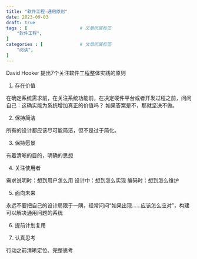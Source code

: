 ```yaml
---
title: "软件工程-通用原则"
date: 2023-09-03
draft: true
tags : [                    # 文章所属标签
    "软件工程",
]
categories : [              # 文章所属标签
    "阅读",
]
---
```


David Hooker 提出7个关注软件工程整体实践的原则

1. 存在价值

在确定系统需求前，在关注系统功能前，在决定硬件平台或者开发过程之前，问问自己：这确实能为系统增加真正的价值吗？
如果答案是不，那就坚决不做。

2. 保持简洁

所有的设计都应该尽可能简洁，但不是过于简化。

3. 保持愿景

有着清晰的目的，明确的思想

4. 关注使用者

需求说明时：想到用户怎么用
设计中：想到怎么实现
编码时：想到怎么维护

5. 面向未来

永远不要把自己的设计局限于一隅，经常问问“如果出现......应该怎么应对”，构建可以解决通用问题的系统

6. 提前计划复用

7. 认真思考

行动之前清晰定位、完整思考